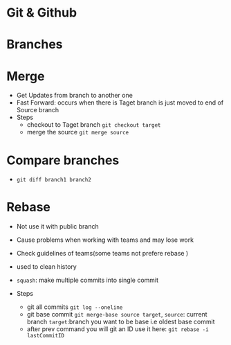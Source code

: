 # Git & Github


# Branches 


# Merge 
- Get Updates from branch to another one 
- Fast Forward: occurs when there is Taget branch is just moved to end of Source branch 
- Steps 
  - checkout to Taget branch `git checkout target`
  - merge the source `git merge source`

# Compare branches
-  `git diff branch1 branch2`

# Rebase
- Not use it with public branch 
- Cause problems when working with teams and may lose work 
- Check guidelines of teams(some teams not prefere rebase )

- used to clean history
- `squash`: make multiple commits into single commit 
- Steps 
  - git all commits `git log --oneline`
  - git base commit `git merge-base source target`, `source`: current branch `target`:branch you want to be base i.e oldest base commit 
  - after prev command you will git an ID use it here: `git rebase -i lastCommitID`
